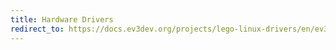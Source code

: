 ```yaml
---
title: Hardware Drivers
redirect_to: https://docs.ev3dev.org/projects/lego-linux-drivers/en/ev3dev-jessie/
---
```

